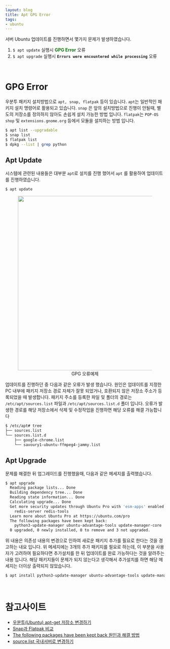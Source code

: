 ```yaml
---
layout: blog
title: Apt GPG Error
tags:
- ubuntu
---
```


서버 Ubuntu 업데이트를 진행하면서 몇가지 문제가 발생하였습니다.
1. `$ apt update` 실행시 **<span style="color:green">GPG Error</span>** 오류
2. `$ apt upgrade` 실행시 **`Errors were encountered while processing`** 오류

<br/>

# GPG Error
우분투 패키지 설치방법으로 `apt, snap, flatpak` 등이 있습니다. `apt`는 일반적인 패키지 설치 명령어로 활용되고 있습니다. `snap` 은 앞의 설치방법으로 진행이 안될때, 별도의 저장소를 정의하지 않아도 손쉽게 설치 가능한 방법 입니다. `flatpak`는 `POP-OS shop` 및 `extensions.gnome.org` 등에서 모듈을 설치하는 방법 입니다.
```bash
$ apt list --upgradable
$ snap list
$ flatpak list
$ dpkg --list | grep python
```

## Apt Update
시스템에 관련된 내용들은 대부분 `apt`로 설치를 진행 했어서 `apt` 를 활용하여 업데이트를 진행하였습니다.
```bash
$ apt update
```

<div style="text-align: center;">
  <figure class="align-center">
    <img width="550" src="{{site.baseurl}}/assets/linux/gpg_error.png">
    <figcaption>GPG 오류예제</figcaption>
  </figure>
</div>

업데이트를 진행하던 중 다음과 같은 오류가 발생 했습니다. 원인은 업데이트를 지정한 PC 내부에 패키지 저장소 경로 자체가 잘못 되었거나, 호환되지 않은 저장소 주소가 등록되었을 때 발생합니다. 패키지 주소를 등록한 파일 및 폴더의 경로는 `/etc/apt/sources.list` 파일과 `/etc/apt/sources.list.d` 폴더 입니다. 오류가 발생한 경로를 해당 저장소에서 삭제 및 수정작업을 진행하면 해당 오류를 해결 가능합니다
```bash
$ /etc/apt# tree
├── sources.list
└── sources.list.d
    ├── google-chrome.list
    └── savoury1-ubuntu-ffmpeg4-jammy.list
```

## Apt Upgrade
문제를 해결한 뒤 업그레이드를 진행했을때, 다음과 같은 메세지를 출력했습니다.
```bash
$ apt upgrade 
  Reading package lists... Done
  Building dependency tree... Done
  Reading state information... Done
  Calculating upgrade... Done
  Get more security updates through Ubuntu Pro with 'esm-apps' enabled:
    redis-server redis-tools
  Learn more about Ubuntu Pro at https://ubuntu.com/pro
  The following packages have been kept back:
    python3-update-manager ubuntu-advantage-tools update-manager-core
  0 upgraded, 0 newly installed, 0 to remove and 3 not upgraded.
```

위 내용은 의존성 내용의 변경으로 인하여 새로운 패키지 추가를 필요로 한다는 것을 경고하는 내요 입니다. 위 메세지에는 3개의 추가 패키지를 필요로 하는데, 이 부분을 사용자가 고려하여 필요하다면 추가설치를 한 뒤 업데이트를 완료 가능하다는 것을 알려주는 내용 입니다. 해당 패키지들이 문제가 되지 않는다고 생각해서 추가설치를 하면 해당 메세지는 더이상 출력되지 않았습니다.
```bash
$ apt install python3-update-manager ubuntu-advantage-tools update-manager-core
```

<br/>

# 참고사이트
- [우분투(Ubuntu) apt-get 저장소 변경하기](https://shshsh.tistory.com/60)
- [Snap과 Flatpak 비교](https://www.linuxadictos.com/ko/%EC%8A%A4%EB%83%85-%EB%B0%8F-%ED%94%8C%EB%9E%AB%ED%8C%A9.html)
- [The following packages have been kept back 원인과 해결 방법](https://crmn.tistory.com/161)
- [source.list 국내서버로 변경하기](https://nevaterms.tistory.com/3)
